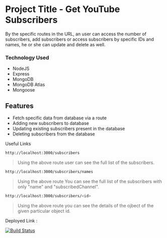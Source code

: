 # Project Title - Get YouTube Subscribers

By the specific routes in the URL, an user can access the number of subscribers, add subscribers or access subscribers by specific IDs and names, he or she can update and delete as well.

### Technology Used
- NodeJS
- Express
- MongoDB
- MongoDB Atlas
- Mongoose

## Features

- Fetch specific data from database via a route
- Adding new subscribers to database
- Updating existing subscribers present in the database
- Deleting subscribers from the database



Useful Links

```sh
http://localhost:3000/subscribers
```
> Using the above route user can see the full list of the subscribers.

```sh
http://localhost:3000/subscribers/names
```
> Using the above route You can see the full list of the subscribers with only "name" and "subscribedChannel".

```sh
http://localhost:3000/subscribers/<id>
```
> Using the above route you can see the details of the ojbect of the given particular object id.


Deployed Link :

[![Build Status](https://travis-ci.org/joemccann/dillinger.svg?branch=master)](https://travis-ci.org/joemccann/dillinger)
